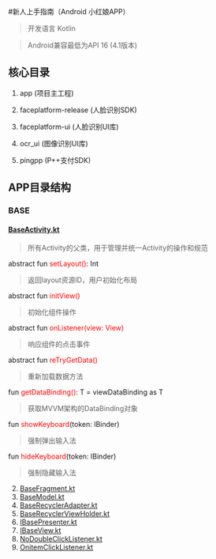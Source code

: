 #新人上手指南（Android 小红娘APP）

>开发语言 Kotlin

>Android兼容最低为API 16 (4.1版本)

## 核心目录
1. app (项目主工程)

2. faceplatform-release (人脸识别SDK)

3. faceplatform-ui (人脸识别UI库)

4. ocr_ui (图像识别UI库)

5. pingpp (P++支付SDK)


## APP目录结构
### BASE
#### [BaseActivity.kt](app/src/main/java/com/cocosh/shmstore/base/BaseActivity.kt)
> 所有Activity的父类，用于管理并统一Activity的操作和规范

abstract fun <font color="#ff0000">setLayout()</font>: Int 
>返回layout资源ID，用户初始化布局

abstract fun <font color="#ff0000">initView() </font>
>初始化组件操作

abstract fun <font color="#ff0000">onListener(view: View)</font>
>响应组件的点击事件

abstract fun <font color="#ff0000">reTryGetData() </font> 
>重新加载数据方法

fun <T : ViewDataBinding> <font color="#ff0000">getDataBinding()</font>: T = viewDataBinding as T  
>获取MVVM架构的DataBinding对象

fun <font color="#ff0000">showKeyboard</font>(token: IBinder) 
>强制弹出输入法

fun <font color="#ff0000">hideKeyboard</font>(token: IBinder) 
>强制隐藏输入法

2. [BaseFragment.kt](app/src/main/java/com/cocosh/shmstore/base/BaseFragment.kt)
3. [BaseModel.kt](app/src/main/java/com/cocosh/shmstore/base/BaseModel.kt)
4. [BaseRecyclerAdapter.kt](app/src/main/java/com/cocosh/shmstore/base/BaseRecyclerAdapter.kt)
5. [BaseRecyclerViewHolder.kt](app/src/main/java/com/cocosh/shmstore/base/BaseRecyclerViewHolder.kt)
6. [IBasePresenter.kt](app/src/main/java/com/cocosh/shmstore/base/IBasePresenter.kt)
7. [IBaseView.kt](app/src/main/java/com/cocosh/shmstore/base/IBaseView.kt)
8. [NoDoubleClickListener.kt](app/src/main/java/com/cocosh/shmstore/base/NoDoubleClickListener.kt)
9. [OnitemClickListener.kt](app/src/main/java/com/cocosh/shmstore/base/OnitemClickListener.kt)




